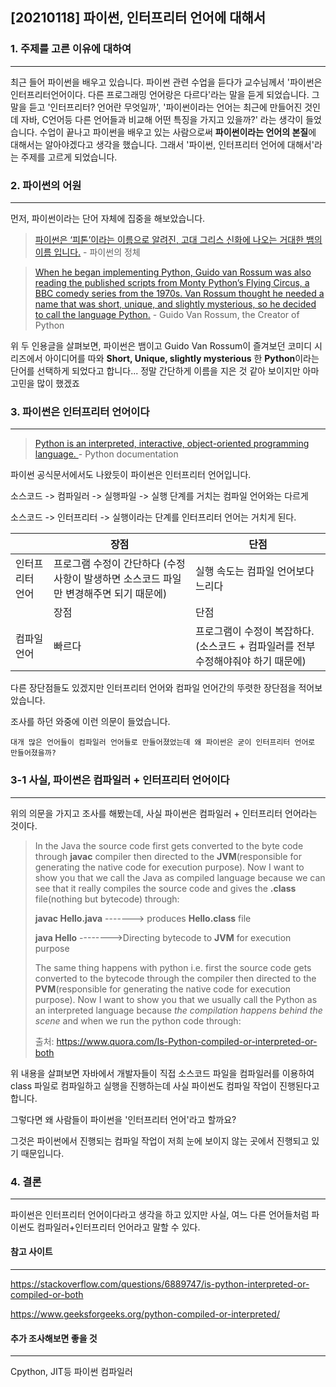 ## [20210118] 파이썬, 인터프리터 언어에 대해서


### 1. 주제를 고른 이유에 대하여

---

최근 들어 파이썬을 배우고 있습니다. 파이썬 관련 수업을 듣다가 교수님께서 '파이썬은 인터프리터언어이다. 다른 프로그래밍 언어랑은 다르다'라는 말을 듣게 되었습니다. 그 말을 듣고 '인터프리터? 언어란 무엇일까', '파이썬이라는 언어는 최근에 만들어진 것인데 자바, C언어등 다른 언어들과 비교해 어떤 특징을 가지고 있을까?' 라는 생각이 들었습니다. 수업이 끝나고 파이썬을 배우고 있는 사람으로써 **파이썬이라는 언어의 본질**에 대해서는 알아야겠다고 생각을 했습니다. 그래서 '파이썬, 인터프리터 언어에 대해서'라는 주제를 고르게 되었습니다. 



###  2. 파이썬의 어원

---

먼저, 파이썬이라는 단어 자체에 집중을 해보았습니다.

>  [파이썬은 ‘피톤’이라는 이름으로 알려진, 고대 그리스 신화에 나오는 거대한 뱀의 이름 입니다.](https://devissue.wordpress.com/2014/04/13/%ED%8C%8C%EC%9D%B4%EC%8D%AC%EC%9D%98-%EC%96%B4%EC%9B%90/)  - 파이썬의 정체

> [When he began implementing Python, Guido van Rossum was also reading the published scripts from Monty Python’s Flying Circus, a BBC comedy series from the 1970s. Van Rossum thought he needed a name that was short, unique, and slightly mysterious, so he decided to call the language Python.](https://docs.python.org/3/faq/general.html#why-is-it-called-python) - Guido Van Rossum, the Creator of Python



위 두 인용글을 살펴보면, 파이썬은 뱀이고 Guido Van Rossum이 즐겨보던 코미디 시리즈에서 아이디어를 따와 **Short, Unique, slightly mysterious** 한 **Python**이라는 단어를 선택하게 되었다고 합니다... 정말 간단하게 이름을 지은 것 같아 보이지만 아마 고민을 많이 했겠죠



### 3. 파이썬은 인터프리터 언어이다

---

> [Python is an interpreted, interactive, object-oriented programming language. ](https://docs.python.org/3/faq/general.html#why-is-it-called-python) - Python documentation

파이썬 공식문서에서도 나왔듯이 파이썬은 인터프리터 언어입니다.

소스코드 -> 컴파일러 -> 실행파일 -> 실행 단계를 거치는 컴파일 언어와는 다르게

소스코드 -> 인터프리터 -> 실행이라는 단계를 인터프리터 언어는 거치게 된다. 

|                 | 장점                                                         | 단점                                                         |
| --------------- | ------------------------------------------------------------ | ------------------------------------------------------------ |
| 인터프리터 언어 | 프로그램 수정이 간단하다 (수정 사항이 발생하면 소스코드 파일만 변경해주면 되기 때문에) | 실행 속도는 컴파일 언어보다 느리다                           |
|                 | 장점                                                         | 단점                                                         |
| 컴파일 언어     | 빠르다                                                       | 프로그램이 수정이 복잡하다. (소스코드 + 컴파일러를 전부 수정해야줘야 하기 때문에) |

다른 장단점들도 있겠지만 인터프리터 언어와 컴파일 언어간의 뚜렷한 장단점을 적어보았습니다.

조사를 하던 와중에 이런 의문이 들었습니다. 

`대개 많은 언어들이 컴파일러 언어들로 만들어졌었는데 왜 파이썬은 굳이 인터프리터 언어로 만들어졌을까?`



### 3-1 사실, 파이썬은 컴파일러 + 인터프리터 언어이다

---

위의 의문을 가지고 조사를 해봤는데, 사실 파이썬은 컴파일러 + 인터프리터 언어라는 것이다.

> In the Java the source code first gets converted to the byte code through **javac** compiler then directed to the **JVM**(responsible for generating the native code for execution purpose). Now I want to show you that we call the Java as compiled language because we can see that it really compiles the source code and gives the **.class** file(nothing but bytecode) through:
>
> **javac Hello.java** -------> produces **Hello.class** file
>
> **java Hello** -------->Directing bytecode to **JVM** for execution purpose
>
> The same thing happens with python i.e. first the source code gets converted to the bytecode through the compiler then directed to the **PVM**(responsible for generating the native code for execution purpose). Now I want to show you that we usually call the Python as an interpreted language because *the compilation happens behind the scene* and when we run the python code through:
>
> 출처: https://www.quora.com/Is-Python-compiled-or-interpreted-or-both

위 내용을 살펴보면 자바에서 개발자들이 직접 소스코드 파일을 컴파일러를 이용하여 class 파일로 컴파일하고 실행을 진행하는데 사실 파이썬도 컴파일 작업이 진행된다고 합니다. 

그렇다면 왜 사람들이 파이썬을 '인터프리터 언어'라고 할까요?

그것은 파이썬에서 진행되는 컴파일 작업이 저희 눈에 보이지 않는 곳에서 진행되고 있기 때문입니다.



### 4. 결론

---

파이썬은 인터프리터 언어이다라고 생각을 하고 있지만 사실, 여느 다른 언어들처럼 파이썬도 컴파일러+인터프리터 언어라고 말할 수 있다.



#### 참고 사이트

---

https://stackoverflow.com/questions/6889747/is-python-interpreted-or-compiled-or-both

https://www.geeksforgeeks.org/python-compiled-or-interpreted/



#### 추가 조사해보면 좋을 것

---

Cpython, JIT등 파이썬 컴파일러
